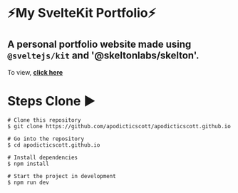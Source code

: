 # ⚡️My SvelteKit Portfolio⚡️

## A personal portfolio website made using `@sveltejs/kit` and '@skeltonlabs/skelton'.

To view, **[click here](https://apodicticscott.vercel.app)**

# Steps Clone ▶️

```
# Clone this repository
$ git clone https://github.com/apodicticscott/apodicticscott.github.io
```

```
# Go into the repository
$ cd apodicticscott.github.io
```

```
# Install dependencies
$ npm install
```

```
# Start the project in development
$ npm run dev
```
